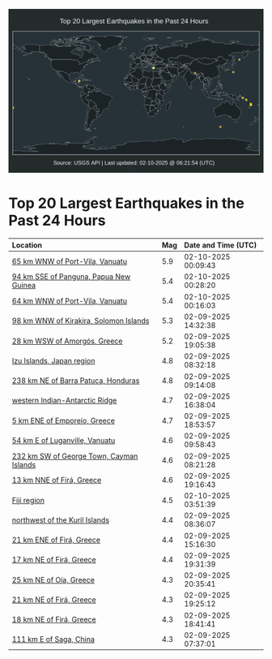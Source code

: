 ![Map](./map.png)

# Top 20 Largest Earthquakes in the Past 24 Hours

| Location | Mag | Date and Time (UTC) |
|:---|:---|:---|
| [65 km WNW of Port-Vila, Vanuatu](https://earthquake.usgs.gov/earthquakes/eventpage/us7000pcjx) | 5.9 | 02-10-2025 00:09:43 |
| [94 km SSE of Panguna, Papua New Guinea](https://earthquake.usgs.gov/earthquakes/eventpage/us7000pck3) | 5.4 | 02-10-2025 00:28:20 |
| [64 km WNW of Port-Vila, Vanuatu](https://earthquake.usgs.gov/earthquakes/eventpage/us7000pck0) | 5.4 | 02-10-2025 00:16:03 |
| [98 km WNW of Kirakira, Solomon Islands](https://earthquake.usgs.gov/earthquakes/eventpage/us7000pche) | 5.3 | 02-09-2025 14:32:38 |
| [28 km WSW of Amorgós, Greece](https://earthquake.usgs.gov/earthquakes/eventpage/us7000pcih) | 5.2 | 02-09-2025 19:05:38 |
| [Izu Islands, Japan region](https://earthquake.usgs.gov/earthquakes/eventpage/us7000pcgk) | 4.8 | 02-09-2025 08:32:18 |
| [238 km NE of Barra Patuca, Honduras](https://earthquake.usgs.gov/earthquakes/eventpage/us7000pcgn) | 4.8 | 02-09-2025 09:14:08 |
| [western Indian-Antarctic Ridge](https://earthquake.usgs.gov/earthquakes/eventpage/us7000pchw) | 4.7 | 02-09-2025 16:38:04 |
| [5 km ENE of Emporeío, Greece](https://earthquake.usgs.gov/earthquakes/eventpage/us7000pcid) | 4.7 | 02-09-2025 18:53:57 |
| [54 km E of Luganville, Vanuatu](https://earthquake.usgs.gov/earthquakes/eventpage/us7000pcgw) | 4.6 | 02-09-2025 09:58:43 |
| [232 km SW of George Town, Cayman Islands](https://earthquake.usgs.gov/earthquakes/eventpage/us7000pcgc) | 4.6 | 02-09-2025 08:21:28 |
| [13 km NNE of Firá, Greece](https://earthquake.usgs.gov/earthquakes/eventpage/us7000pcij) | 4.6 | 02-09-2025 19:16:43 |
| [Fiji region](https://earthquake.usgs.gov/earthquakes/eventpage/us7000pckn) | 4.5 | 02-10-2025 03:51:39 |
| [northwest of the Kuril Islands](https://earthquake.usgs.gov/earthquakes/eventpage/us7000pcgj) | 4.4 | 02-09-2025 08:36:07 |
| [21 km ENE of Firá, Greece](https://earthquake.usgs.gov/earthquakes/eventpage/us7000pchj) | 4.4 | 02-09-2025 15:16:30 |
| [17 km NE of Firá, Greece](https://earthquake.usgs.gov/earthquakes/eventpage/us7000pcip) | 4.4 | 02-09-2025 19:31:39 |
| [25 km NE of Oía, Greece](https://earthquake.usgs.gov/earthquakes/eventpage/us7000pcj8) | 4.3 | 02-09-2025 20:35:41 |
| [21 km NE of Firá, Greece](https://earthquake.usgs.gov/earthquakes/eventpage/us7000pcin) | 4.3 | 02-09-2025 19:25:12 |
| [18 km NE of Firá, Greece](https://earthquake.usgs.gov/earthquakes/eventpage/us7000pcib) | 4.3 | 02-09-2025 18:41:41 |
| [111 km E of Saga, China](https://earthquake.usgs.gov/earthquakes/eventpage/us7000pcg9) | 4.3 | 02-09-2025 07:37:01 |
